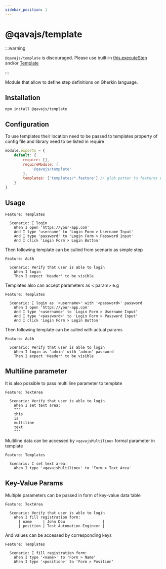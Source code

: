 ```yaml
---
sidebar_position: 1
---
```


# @qavajs/template

:::warning

`@qavajs/template` is discouraged.
Please use built-in [this.executeStep](../intro.md#execute-steps-from-other-steps) and/or [Template](../intro.md#template)

:::

Module that allow to define step definitions on Gherkin language.
## Installation
```shell
npm install @qavajs/template
```
## Configuration
To use templates their location need to be passed to templates property of config file and library need to be listed
in require
```javascript
module.exports = {
    default: {
        require: [],
        requireModule: [
            '@qavajs/template'
        ],
        templates: ['templates/*.feature'] // glob patter to features with templates
    }
}
````
## Usage
```gherkin
Feature: Templates

  Scenario: I login
    When I open 'https://your-app.com'
    And I type 'username' to 'Login Form > Username Input'
    And I type 'password' to 'Login Form > Password Input'
    And I click 'Login Form > Login Button'
```

Then following template can be called from scenario as simple step

```gherkin
Feature: Auth

  Scenario: Verify that user is able to login
    When I login
    Then I expect 'Header' to be visible
```

Templates also can accept parameters as < param> e.g

```gherkin
Feature: Templates

  Scenario: I login as '<username>' with '<password>' password
    When I open 'https://your-app.com'
    And I type '<username>' to 'Login Form > Username Input'
    And I type '<password>' to 'Login Form > Password Input'
    And I click 'Login Form > Login Button'
```

Then following template can be called with actual params

```gherkin
Feature: Auth

  Scenario: Verify that user is able to login
    When I login as 'admin' with 'admin' password
    Then I expect 'Header' to be visible
```
## Multiline parameter
It is also possible to pass multi line parameter to template
```gherkin
Feature: TextArea

  Scenario: Verify that user is able to login
    When I set text area:
    """
    this
    is
    multiline
    text
    """
```

Multiline data can be accessed by `<qavajsMultiline>` formal parameter in template
```gherkin
Feature: Templates

  Scenario: I set text area:
    When I type '<qavajsMultiline>' to 'Form > Text Area'
```

## Key-Value Params
Multiple parameters can be passed in form of key-value data table
```gherkin
Feature: TextArea

  Scenario: Verify that user is able to login
    When I fill registration form:
      | name     | John Dou                 |
      | position | Test Automation Engineer |
```

And values can be accessed by corresponding keys
```gherkin
Feature: Templates

  Scenario: I fill registration form:
    When I type '<name>' to 'Form > Name'
    When I type '<position>' to 'Form > Position'
```
